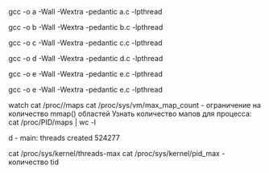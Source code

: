 gcc -o a -Wall -Wextra -pedantic a.c -lpthread

gcc -o b -Wall -Wextra -pedantic b.c -lpthread

gcc -o c -Wall -Wextra -pedantic c.c -lpthread

gcc -o d -Wall -Wextra -pedantic d.c -lpthread

gcc -o e -Wall -Wextra -pedantic e.c -lpthread

gcc -o e -Wall -Wextra -pedantic e.c -lpthread

watch cat /proc//maps
cat /proc/sys/vm/max_map_count - ограничение на количество mmap() областей
Узнать количество мапов для процесса: cat /proc/PID/maps | wc -l

d - main: threads created 524277

cat /proc/sys/kernel/threads-max
cat /proc/sys/kernel/pid_max - количество tid
